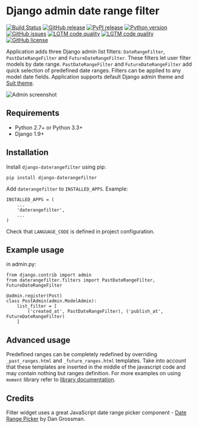 # Django admin date range filter

[![Build Status](https://travis-ci.org/andreynovikov/django-daterangefilter.svg?branch=master)](https://travis-ci.org/andreynovikov/django-daterangefilter)
[![GitHub release](https://img.shields.io/github/release/andreynovikov/django-daterangefilter.svg)](https://github.com/andreynovikov/django-daterangefilter/releases/latest)
[![PyPI release](https://img.shields.io/pypi/v/django-daterangefilter.svg)](https://pypi.org/project/django-daterangefilter/)
[![Python version](https://img.shields.io/pypi/pyversions/django-daterangefilter.svg)](https://pypi.org/project/django-daterangefilter/)
[![GitHub issues](https://img.shields.io/github/issues/andreynovikov/django-daterangefilter.svg)](https://github.com/andreynovikov/django-daterangefilter/issues)
[![LGTM code quality](https://img.shields.io/lgtm/grade/python/g/andreynovikov/django-daterangefilter.svg)](https://lgtm.com/projects/g/andreynovikov/django-daterangefilter/)
[![LGTM code quality](https://img.shields.io/lgtm/grade/javascript/g/andreynovikov/django-daterangefilter.svg)](https://lgtm.com/projects/g/andreynovikov/django-daterangefilter/)
[![GitHub license](https://img.shields.io/github/license/andreynovikov/django-daterangefilter.svg)](LICENSE)

Application adds three Django admin list filters: ```DateRangeFilter```, ```PastDateRangeFilter``` and ```FutureDateRangeFilter```. These filters let user filter models by date range. ```PastDateRangeFilter``` and ```FutureDateRangeFilter``` add quick selection of predefined date ranges. Filters can be applied to any model date fields. Application supports default Django admin theme and [Suit theme](https://github.com/darklow/django-suit).

![Admin screenshot](https://raw.githubusercontent.com/andreynovikov/django-daterangefilter/master/screenshot-admin.png)

## Requirements

* Python 2.7+ or Python 3.3+
* Django 1.9+

## Installation

Install ```django-daterangefilter``` using pip:

```
pip install django-daterangefilter
```

Add ```daterangefilter``` to ```INSTALLED_APPS```. Example:

```
INSTALLED_APPS = (
    ...
    'daterangefilter',
    ...
)
```

Check that ```LANGUAGE_CODE``` is defined in project configuration.

## Example usage

in admin.py:

```
from django.contrib import admin
from daterangefilter.filters import PastDateRangeFilter, FutureDateRangeFilter

@admin.register(Post)
class PostAdmin(admin.ModelAdmin):
    list_filter = [
        ('created_at', PastDateRangeFilter), ('publish_at', FutureDateRangeFilter)
    ]
```

## Advanced usage

Predefined ranges can be completely redefined by overriding ```_past_ranges.html``` and ```_future_ranges.html``` templates.
Take into account that these templates are inserted in the middle of the javascript code and may contain nothing but ranges
definition. For more examples on using ```moment``` library refer to [library documentation](https://momentjs.com/docs/#/manipulating/).

## Credits

Filter widget uses a great JavaScript date range picker component - [Date Range Picker](https://github.com/dangrossman/daterangepicker) by Dan Grossman.
